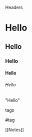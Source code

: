 



Headers

# Hello

## Hello

### Hello

#### Hello

###### Hello



"Hello"




tags

#tag



[[Notes]]


